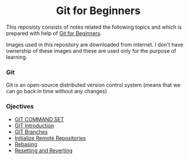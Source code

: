 <h1 align="center"> Git for Beginners </h1>

This reposioty consists of notes related the following topics and which is prepared with help of [Git for Beginners](https://beta.kodekloud.com/courses/git-for-beginners/).<br /> 

Images used in this repository are downloaded from internet. I don't have ownership of these images and these are used only for the purpose of learning.

### Git

Git is an open-source distributed version control system (means that we can go back in time without any changes)

### Ojectives
* [GIT COMMAND SET](./00_command_set.md)
* [GIT Introduction](./01_git_introduction.md)
* [GIT Branches](./02_git_branches.md)
* [Initialize Remote Repositories](./03_initialize_remote_repo.md)
* [Rebasing](./04_rebasing_cherry_pick.md)
* [Resetting and Reverting](./05_resetting_reverting.md)